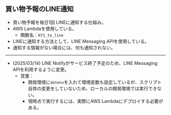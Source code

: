 ## 買い物予報のLINE通知

- 買い物予報を毎日1回 LINEに通知する仕組み。
- AWS Lambdaを使用している。
  - 関数名：`KY1_to_line`
- LINEに通知する方法として、LINE Messaging APIを使用している。
- 通知する情報がない場合には、何も通知されない。

---
- (2025/03/14) LINE Notifyがサービス終了予定のため、LINE Messaging APIを利用するように変更。
  - 覚書：
    - 開発環境に`dotenv`を入れて環境変数も設定しているが、スクリプト自体の変更をしていないため、ローカルの開発環境では実行できない。
    - 現時点で実行するには、実際にAWS Lambdaにデプロイする必要がある。
